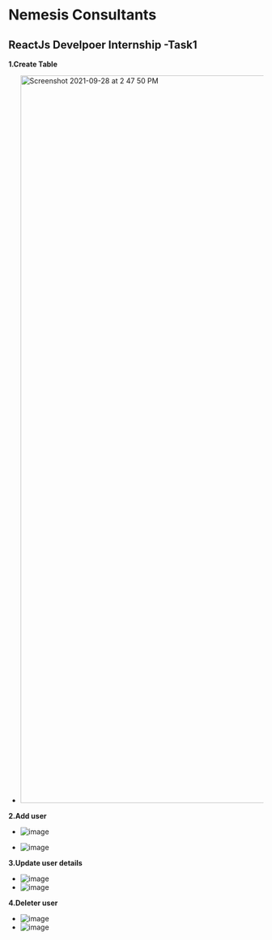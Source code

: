 # Nemesis Consultants
## ReactJs Develpoer Internship -Task1

**1.Create Table**
* <img width="1439" alt="Screenshot 2021-09-28 at 2 47 50 PM" src="https://user-images.githubusercontent.com/60422843/135060115-220b92c3-1b32-47a7-9202-54bf34e73c32.png">

**2.Add user**
* ![image](https://user-images.githubusercontent.com/60422843/135060496-ed71c74b-8456-4492-852d-e185b648e58e.png)

* ![image](https://user-images.githubusercontent.com/60422843/135060549-520583cc-3151-4f14-ad78-8ffc4320e775.png)

**3.Update user details**
* ![image](https://user-images.githubusercontent.com/60422843/135060892-046b779d-4c8d-44a8-8eab-7b9a7c6e691f.png)
* ![image](https://user-images.githubusercontent.com/60422843/135060920-251426bf-1a5d-47b1-9770-aa1b191f28e0.png)

**4.Deleter user**
* ![image](https://user-images.githubusercontent.com/60422843/135060978-031babcf-9352-491f-b980-414a42a519ff.png)
* ![image](https://user-images.githubusercontent.com/60422843/135061001-d1391cbe-8966-4271-b748-7b8ee4012d8e.png)
